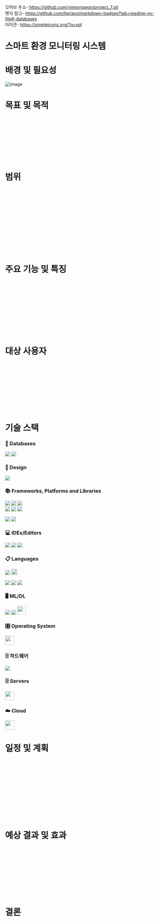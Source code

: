 깃허브 주소- https://github.com/yimjongwon/project_7.git <br>
뱃지 참고- https://github.com/Ileriayo/markdown-badges?tab=readme-ov-file#-databases <br>
아이콘- https://simpleicons.org/?q=sql
# 스마트 환경 모니터링 시스템


# 배경 및 필요성
![image](https://github.com/user-attachments/assets/51eb2c0f-9cb5-4b09-ae28-af8098dfe224)

# 목표 및 목적

<br><br><br><br><br><br><br><br>

# 범위

<br><br><br><br><br><br><br><br><br><br><br><br>

# 주요 기능 및 특징

<br><br><br><br><br><br><br><br><br><br>

# 대상 사용자

<br><br><br><br><br><br><br><br><br>

# 기술 스택

### 💾 Databases <br>
  <img src="https://img.shields.io/badge/mysql-4479A1?style=flat-square&logo=mysql&logoColor=white"/>     <!-- mysql -->
  <img src="https://img.shields.io/badge/sqlite-4169E1?style=flat-square&logo=sqlite&logoColor=white"/><br>      <!-- sqlite -->

### 🎨 Design
  <img src="https://img.shields.io/badge/figma-%23F24E1E.svg?style=for-the-badge&logo=figma&logoColor=white"><br>   <!-- 피그마 -->
  
### 📚 Frameworks, Platforms and Libraries<br>
<img src="https://img.shields.io/badge/Anaconda-%2344A833.svg?style=for-the-badge&logo=anaconda&logoColor=white">  <!-- Anaconda -->
  <img src="https://img.shields.io/badge/bootstrap-%238511FA.svg?style=for-the-badge&logo=bootstrap&logoColor=white">  <!-- 부트스트랩 -->
    <img src="https://img.shields.io/badge/spring-6DB33F?style=flat-square&logo=spring&logoColor=white"/><br>         <!-- 스프링 -->
    <img src="https://img.shields.io/badge/jquery-%230769AD.svg?style=for-the-badge&logo=jquery&logoColor=white">  <!-- jqeury -->
      <img src="https://img.shields.io/badge/node.js-6DA55F?style=for-the-badge&logo=node.js&logoColor=white">   <!-- node.js -->
  <img src="https://img.shields.io/badge/react-%2320232a.svg?style=for-the-badge&logo=react&logoColor=%2361DAFB">   <!-- 리액트 -->

  <img src="https://img.shields.io/badge/Streamlit-%23FE4B4B.svg?style=for-the-badge&logo=streamlit&logoColor=white">   <!-- Streamlit -->
   <img src="https://img.shields.io/badge/Thymeleaf-%23005C0F.svg?style=for-the-badge&logo=Thymeleaf&logoColor=white">   <!-- Thymeleaf -->

### 💻 IDEs/Editors
  
  <img src="https://img.shields.io/badge/Eclipse-FE7A16.svg?style=for-the-badge&logo=Eclipse&logoColor=white"/>      <!-- 이클립스 -->
  <img src="https://img.shields.io/badge/IntelliJIDEA-000000.svg?style=for-the-badge&logo=intellij-idea&logoColor=white"/>       <!-- IntelliJ IDEA -->
<img src="https://img.shields.io/badge/Visual%20Studio%20Code-0078d7.svg?style=for-the-badge&logo=visual-studio-code&logoColor=white"/><br>       <!-- Visual Studio Code -->


### 📋 Languages 
  <img src="https://img.shields.io/badge/python-3776AB?style=flat-square&logo=python&logoColor=white"/>      <!-- 파이썬 -->    <img src="https://img.shields.io/badge/java-%23ED8B00.svg?style=for-the-badge&logo=openjdk&logoColor=white" height="20px;"/>        <!-- 자바 -->   
      
  <img src="https://img.shields.io/badge/html5-E34F26?style=flat-square&logo=html5&logoColor=white"/>    <!-- HTML5 -->
  <img src="https://img.shields.io/badge/css-1572B6?style=flat-square&logo=css3&logoColor=white"/>          <!-- CSS -->
  <img src="https://img.shields.io/badge/Javascript-ffb13b?style=flat-square&logo=javascript&logoColor=white"/><br>    <!-- 자바스크립트 -->

### 🖥️ ML/DL
<img src="https://img.shields.io/badge/numpy-%23013243.svg?style=for-the-badge&logo=numpy&logoColor=white"/>    <!-- NumPy -->
<img src="https://img.shields.io/badge/pandas-%23150458.svg?style=for-the-badge&logo=pandas&logoColor=white"/>  <!-- Pandas -->
  <img src="https://img.shields.io/badge/SpringBoot-6DB33F?style=flat-square&logo=SpringBoot&logoColor=white" height="28px;"/><br>     <!-- 스프링부트 -->

### 🎛️ Operating System
  <img src="https://img.shields.io/badge/linux-FCC624?style=flat-square&logo=linux&logoColor=black" height="30px;"/><br>       <!-- 리눅스 -->
  
### 🗄️ 하드웨어
  <img src="https://img.shields.io/badge/-Raspberry_Pi-C51A4A?style=for-the-badge&logo=Raspberry-Pi"/><br>                <!-- 라즈베리파이 -->
  
### 🗄️ Servers
  <img src="https://img.shields.io/badge/apache tomcat-F8DC75?style=flat-square&logo=apachetomcat&logoColor=white" height="30px;"/><br> <!-- 아파치톰캣 -->

### ☁️ Cloud
  <img src="https://img.shields.io/badge/github-181717?style=flat-square&logo=github&logoColor=white" height="30px;"><br>           <!-- 깃허브 -->

# 일정 및 계획

<br><br><br><br><br><br><br><br><br><br><br>

# 예상 결과 및 효과

<br><br><br><br><br><br><br><br><br>

# 결론




